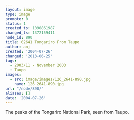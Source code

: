 ```yaml
---
layout: image
type: image
promote: 0
status: 1
created_ts: 1090861987
changed_ts: 1372159411
node_id: 890
title: 02641 Tongariro From Taupo
author: anj
created: '2004-07-26'
changed: '2013-06-25'
tags:
  - 2003/11 - November 2003
  - Taupo
images:
  - src: image/images/126_2641-890.jpg
    name: 126_2641-890.jpg
url: "/node/890/"
aliases: []
date: '2004-07-26'
---
```

The peaks of the Tongariro National Park, seen from Taupo.
